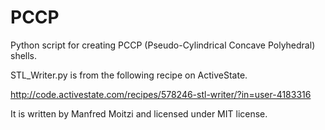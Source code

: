 PCCP
====

Python script for creating PCCP (Pseudo-Cylindrical Concave Polyhedral) shells.

STL_Writer.py is from the following recipe on ActiveState.

  http://code.activestate.com/recipes/578246-stl-writer/?in=user-4183316

It is written by Manfred Moitzi and licensed under MIT license.
